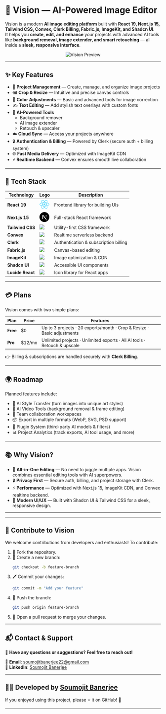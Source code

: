 # 🌌 Vision — AI-Powered Image Editor  

Vision is a modern **AI image editing platform** built with **React 19, Next.js 15, Tailwind CSS, Convex, Clerk Billing, Fabric.js, ImageKit, and Shadcn UI**.  
It helps you **create, edit, and enhance** your projects with advanced AI tools like **background removal, image extender, and smart retouching** — all inside a **sleek, responsive interface**.  

<p align="center">
  <img src="https://your-demo-screenshot-url.png" alt="Vision Preview" width="800"/>
</p>  

---

## ✨ Key Features  

- 📂 **Project Management** — Create, manage, and organize image projects  
- 🖼 **Crop & Resize** — Intuitive and precise canvas controls  
- 🎨 **Color Adjustments** — Basic and advanced tools for image correction  
- ✍️ **Text Editing** — Add stylish text overlays with custom fonts  
- 🤖 **AI-Powered Tools**  
  - Background remover  
  - AI image extender  
  - Retouch & upscaler  
- ☁️ **Cloud Sync** — Access your projects anywhere  
- 🔒 **Authentication & Billing** — Powered by Clerk (secure auth + billing system)  
- 🌐 **Fast Media Delivery** — Optimized with ImageKit CDN  
- ⚡ **Realtime Backend** — Convex ensures smooth live collaboration  

---

## 🚀 Tech Stack  

| Technology     | Logo                                                                 | Description                          |
|----------------|----------------------------------------------------------------------|--------------------------------------|
| **React 19**   | <img src="https://raw.githubusercontent.com/devicons/devicon/master/icons/react/react-original.svg" width="32"/> | Frontend library for building UIs     |
| **Next.js 15** | <img src="https://raw.githubusercontent.com/devicons/devicon/master/icons/nextjs/nextjs-original.svg" width="32"/> | Full-stack React framework            |
| **Tailwind CSS** | <img src="https://www.vectorlogo.zone/logos/tailwindcss/tailwindcss-icon.svg" width="32"/> | Utility-first CSS framework          |
| **Convex**     | <img src="https://commons.wikimedia.org/wiki/File:Convex_Logo.png" width="32"/> | Realtime serverless backend          |
| **Clerk**      | <img src="https://assets.streamlinehq.com/image/private/w_30,h_30,ar_1/f_auto/v1/icons/logos/clerk-uvna1mxd54k50cohb8o2i.png" width="32"/> | Authentication & subscription billing |
| **Fabric.js**  | <img src="https://avatars.githubusercontent.com/u/905248?s=200&v=4" width="32"/> | Canvas-based editing                  |
| **ImageKit**   | <img src="https://www.vectorlogo.zone/logos/imagekitio/imagekitio-icon.svg" width="32"/> | Image optimization & CDN              |
| **Shadcn UI**  | <img src="https://avatars.githubusercontent.com/u/139895814?s=200&v=4" width="32"/> | Accessible UI components              |
| **Lucide React** | <img src="https://lucide.dev/logo.light.svg" width="32"/> | Icon library for React apps            |

---

## 💳 Plans  

Vision comes with two simple plans:  

| Plan      | Price | Features                                                                 |
|-----------|-------|--------------------------------------------------------------------------|
| **Free** | $0    | Up to 3 projects · 20 exports/month · Crop & Resize · Basic adjustments   |
| **Pro**  | $12/mo| Unlimited projects · Unlimited exports · All AI tools · Retouch & upscale |

👉 Billing & subscriptions are handled securely with **Clerk Billing**.  

---

## 🌍 Roadmap  

Planned features include:  
- 🔮 AI Style Transfer (turn images into unique art styles)  
- 🎥 AI Video Tools (background removal & frame editing)  
- 🤝 Team collaboration workspaces  
- 📦 Export in multiple formats (WebP, SVG, PSD support)  
- 🧩 Plugin System (third-party AI models & filters)  
- 📊 Project Analytics (track exports, AI tool usage, and more)  

---

## 📚 Why Vision?  

- 🚀 **All-in-One Editing** — No need to juggle multiple apps. Vision combines essential editing tools with AI superpowers.  
- 🔒 **Privacy First** — Secure auth, billing, and project storage with Clerk.  
- ⚡ **Performance** — Optimized with Next.js 15, ImageKit CDN, and Convex realtime backend.  
- 🎨 **Modern UI/UX** — Built with Shadcn UI & Tailwind CSS for a sleek, responsive design.  

---

---

## 💬 **Contribute to Vision**  

We welcome contributions from developers and enthusiasts! To contribute:  

1. 🍴 Fork the repository.
2. 🌿 Create a new branch:
    ```bash
    git checkout -b feature-branch
    ```
3. 🖊️ Commit your changes:
    ```bash
    git commit -m "Add your feature"
    ```
4. 🚀 Push the branch:
    ```bash
    git push origin feature-branch
    ```
5. 🔀 Open a pull request to merge your changes.

---

## 📬 **Contact & Support**  

💬 **Have any questions or suggestions? Feel free to reach out!**  

📧 **Email**: [soumojitbanerjee22@gmail.com](mailto:soumojitbanerjee22@gmail.com)  
🔗 **LinkedIn**: [Soumojit Banerjee](https://www.linkedin.com/in/soumojit-banerjee-4914b3228/)  

---

## 👨‍💻 **Developed by [Soumojit Banerjee](https://www.linkedin.com/in/soumojit-banerjee-4914b3228/)**  

If you enjoyed using this project, please ⭐ it on GitHub! 🌟  

---
